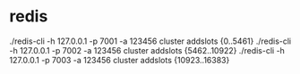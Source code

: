 # redis

./redis-cli -h 127.0.0.1 -p 7001 -a 123456 cluster addslots {0..5461}
./redis-cli -h 127.0.0.1 -p 7002 -a 123456 cluster addslots {5462..10922}
./redis-cli -h 127.0.0.1 -p 7003 -a 123456 cluster addslots {10923..16383}